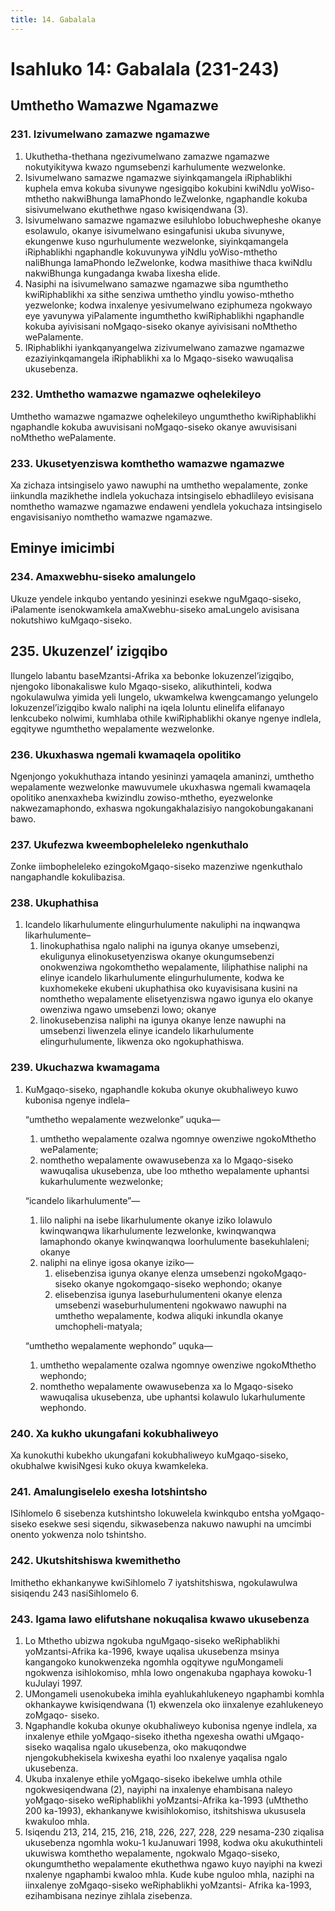 ```yaml
---
title: 14. Gabalala
---
```


# Isahluko 14: Gabalala (231-243)

## Umthetho Wamazwe Ngamazwe

### 231. Izivumelwano zamazwe ngamazwe

1.	Ukuthetha-thethana ngezivumelwano zamazwe ngamazwe nokutyikitywa kwazo ngumsebenzi karhulumente wezwelonke.
2. Isivumelwano samazwe ngamazwe siyinkqamangela iRiphablikhi kuphela emva kokuba sivunywe ngesigqibo kokubini kwiNdlu yoWiso-mthetho nakwiBhunga lamaPhondo leZwelonke, ngaphandle kokuba sisivumelwano ekuthethwe ngaso kwisiqendwana (3).
3. Isivumelwano samazwe ngamazwe esiluhlobo lobuchwepheshe okanye esolawulo, okanye isivumelwano esingafunisi ukuba sivunywe, ekungenwe kuso ngurhulumente wezwelonke, siyinkqamangela iRiphablikhi ngaphandle
kokuvunywa yiNdlu yoWiso-mthetho naliBhunga lamaPhondo leZwelonke, kodwa masithiwe thaca kwiNdlu nakwiBhunga kungadanga kwaba lixesha elide.
4. Nasiphi na isivumelwano samazwe ngamazwe siba ngumthetho kwiRiphablikhi xa sithe senziwa umthetho yindlu yowiso-mthetho yezwelonke; kodwa inxalenye yesivumelwano eziphumeza ngokwayo eye yavunywa yiPalamente ingumthetho kwiRiphablikhi ngaphandle kokuba ayivisisani noMgaqo-siseko okanye ayivisisani noMthetho wePalamente.
5. IRiphablikhi iyankqanyangelwa zizivumelwano zamazwe ngamazwe ezaziyinkqamangela iRiphablikhi xa lo Mgaqo-siseko wawuqalisa ukusebenza.

### 232. Umthetho wamazwe ngamazwe oqhelekileyo

Umthetho wamazwe ngamazwe oqhelekileyo ungumthetho kwiRiphablikhi ngaphandle kokuba awuvisisani noMgaqo-siseko okanye awuvisisani noMthetho wePalamente.

### 233. Ukusetyenziswa komthetho wamazwe ngamazwe

Xa zichaza intsingiselo yawo nawuphi na umthetho wepalamente, zonke iinkundla mazikhethe indlela yokuchaza intsingiselo ebhadlileyo evisisana nomthetho wamazwe ngamazwe endaweni yendlela yokuchaza intsingiselo engavisisaniyo nomthetho wamazwe ngamazwe.

## Eminye imicimbi

### 234. Amaxwebhu-siseko amalungelo

Ukuze yendele inkqubo yentando yesininzi esekwe nguMgaqo-siseko, iPalamente isenokwamkela amaXwebhu-siseko amaLungelo avisisana nokutshiwo kuMgaqo-siseko.

## 235. Ukuzenzel’ izigqibo

Ilungelo labantu baseMzantsi-Afrika xa bebonke lokuzenzel’izigqibo, njengoko libonakaliswe kulo Mgaqo-siseko, alikuthinteli, kodwa ngokulawulwa yimida yeli lungelo, ukwamkelwa kwengcamango yelungelo lokuzenzel’izigqibo kwalo naliphi na iqela loluntu elinelifa elifanayo lenkcubeko nolwimi, kumhlaba othile kwiRiphablikhi okanye ngenye indlela, egqitywe ngumthetho wepalamente wezwelonke.

### 236. Ukuxhaswa ngemali kwamaqela opolitiko

Ngenjongo yokukhuthaza intando yesininzi yamaqela amaninzi, umthetho wepalamente wezwelonke mawuvumele ukuxhaswa ngemali kwamaqela opolitiko anenxaxheba kwizindlu zowiso-mthetho, eyezwelonke nakwezamaphondo, exhaswa ngokungakhalazisiyo nangokobungakanani bawo.

### 237. Ukufezwa kweembopheleleko ngenkuthalo

Zonke iimbopheleleko ezingokoMgaqo-siseko mazenziwe ngenkuthalo nangaphandle kokulibazisa.

### 238. Ukuphathisa

1.	Icandelo likarhulumente elingurhulumente nakuliphi na inqwanqwa likarhulumente–
	1.	linokuphathisa ngalo naliphi na igunya okanye umsebenzi, ekuligunya elinokusetyenziswa okanye okungumsebenzi onokwenziwa ngokomthetho wepalamente, liliphathise naliphi na elinye icandelo likarhulumente elingurhulumente, kodwa ke kuxhomekeke ekubeni ukuphathisa oko kuyavisisana kusini na nomthetho wepalamente elisetyenziswa ngawo igunya elo okanye owenziwa ngawo umsebenzi lowo; okanye
	1.	linokusebenzisa naliphi na igunya okanye lenze nawuphi na umsebenzi liwenzela elinye icandelo likarhulumente elingurhulumente, likwenza oko ngokuphathiswa.

### 239. Ukuchazwa kwamagama

1.	KuMgaqo-siseko, ngaphandle kokuba okunye okubhaliweyo kuwo kubonisa ngenye indlela–

	“umthetho wepalamente wezwelonke” uquka—

	1.	umthetho wepalamente ozalwa ngomnye owenziwe ngokoMthetho wePalamente;
	1.	nomthetho wepalamente owawusebenza xa lo Mgaqo-siseko wawuqalisa ukusebenza, ube loo mthetho wepalamente uphantsi kukarhulumente wezwelonke;

	“icandelo likarhulumente”—

	1.	lilo naliphi na isebe likarhulumente okanye iziko lolawulo kwinqwanqwa likarhulumente lezwelonke, kwinqwanqwa lamaphondo okanye kwinqwanqwa loorhulumente basekuhlaleni; okanye
	1.	naliphi na elinye igosa okanye iziko—
		1.	elisebenzisa igunya okanye elenza umsebenzi ngokoMgaqo-siseko okanye ngokomgaqo-siseko wephondo; okanye
		1.	elisebenzisa igunya laseburhulumenteni okanye elenza umsebenzi waseburhulumenteni ngokwawo nawuphi na umthetho wepalamente, kodwa aliquki inkundla okanye umchopheli-matyala;

	“umthetho wepalamente wephondo” uquka—

	1.	umthetho wepalamente ozalwa ngomnye owenziwe ngokoMthetho wephondo;
	1.	nomthetho wepalamente owawusebenza xa lo Mgaqo-siseko wawuqalisa ukusebenza, ube uphantsi kolawulo lukarhulumente wephondo.

### 240. Xa kukho ukungafani kokubhaliweyo

Xa kunokuthi kubekho ukungafani kokubhaliweyo kuMgaqo-siseko, okubhalwe kwisiNgesi kuko okuya kwamkeleka.

### 241. Amalungiselelo exesha lotshintsho

ISihlomelo 6 sisebenza kutshintsho lokuwelela kwinkqubo entsha yoMgaqo-siseko esekwe sesi siqendu, sikwasebenza nakuwo nawuphi na umcimbi onento yokwenza nolo tshintsho.

### 242. Ukutshitshiswa kwemithetho

Imithetho ekhankanywe kwiSihlomelo 7 iyatshitshiswa, ngokulawulwa sisiqendu 243 nasiSihlomelo 6.

### 243. Igama lawo elifutshane nokuqalisa kwawo ukusebenza

1.	Lo Mthetho ubizwa ngokuba nguMgaqo-siseko weRiphablikhi yoMzantsi-Afrika ka-1996, kwaye uqalisa ukusebenza msinya kangangoko kunokwenzeka ngomhla ogqitywe nguMongameli ngokwenza isihlokomiso, mhla lowo ongenakuba ngaphaya kowoku-1 kuJulayi 1997.
2.	UMongameli usenokubeka imihla eyahlukahlukeneyo ngaphambi komhla okhankaywe kwisiqendwana (1) ekwenzela oko iinxalenye ezahlukeneyo zoMgaqo- siseko.
3.	Ngaphandle kokuba okunye okubhaliweyo kubonisa ngenye indlela, xa inxalenye ethile yoMgaqo-siseko ithetha ngexesha owathi uMgaqo-siseko waqalisa ngalo ukusebenza, oko makuqondwe njengokubhekisela kwixesha eyathi loo nxalenye yaqalisa ngalo ukusebenza.
4.	Ukuba inxalenye ethile yoMgaqo-siseko ibekelwe umhla othile ngokwesiqendwana (2), nayiphi na inxalenye ehambisana naleyo yoMgaqo-siseko weRiphablikhi yoMzantsi-Afrika ka-1993 (uMthetho 200 ka-1993), ekhankanywe kwisihlokomiso, itshitshiswa ukususela kwakuloo mhla.
5.	Isiqendu 213, 214, 215, 216, 218, 226, 227, 228, 229 nesama-230 ziqalisa ukusebenza ngomhla woku-1 kuJanuwari 1998, kodwa oku akukuthinteli ukuwiswa komthetho wepalamente, ngokwalo Mgaqo-siseko, okungumthetho wepalamente ekuthethwa ngawo kuyo nayiphi na kwezi nxalenye ngaphambi kwaloo mhla. Kude kube nguloo mhla, naziphi na iinxalenye zoMgaqo-siseko weRiphablikhi yoMzantsi- Afrika ka-1993, ezihambisana nezinye zihlala zisebenza.